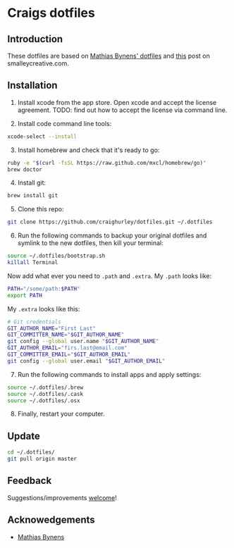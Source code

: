# Craigs dotfiles

## Introduction
These dotfiles are based on [Mathias Bynens' dotfiles](https://github.com/mathiasbynens/dotfiles) and [this](http://blog.smalleycreative.com/tutorials/using-git-and-github-to-manage-your-dotfiles/) post on smalleycreative.com. 


## Installation

1. Install xcode from the app store.  Open xcode and accept the license agreement.  TODO: find out how to accept the license via command line.

2. Install code command line tools:
```bash
xcode-select --install
```

3. Install homebrew and check that it's ready to go:
```bash
ruby -e "$(curl -fsSL https://raw.github.com/mxcl/homebrew/go)"
brew doctor
```

4. Install git:
```bash
brew install git
```

5. Clone this repo:
```bash
git clone https://github.com/craighurley/dotfiles.git ~/.dotfiles 
```

6. Run the following commands to backup your original dotfiles and symlink to the new dotfiles, then kill your terminal:
```bash
source ~/.dotfiles/bootstrap.sh
killall Terminal
```
Now add what ever you need to `.path` and `.extra`.
My `.path` looks like:
```bash
PATH="/some/path:$PATH"
export PATH
```
My `.extra` looks like this:
```bash
# Git credentials
GIT_AUTHOR_NAME="First Last"
GIT_COMMITTER_NAME="$GIT_AUTHOR_NAME"
git config --global user.name "$GIT_AUTHOR_NAME"
GIT_AUTHOR_EMAIL="firs.last@email.com"
GIT_COMMITTER_EMAIL="$GIT_AUTHOR_EMAIL"
git config --global user.email "$GIT_AUTHOR_EMAIL"
```

7. Run the following commands to install apps and apply settings:
```bash
source ~/.dotfiles/.brew
source ~/.dotfiles/.cask
source ~/.dotfiles/.osx
```

8. Finally, restart your computer.


## Update
```bash
cd ~/.dotfiles/
git pull origin master
```


## Feedback

Suggestions/improvements [welcome](https://github.com/craighurley/dotfiles/issues)!


## Acknowedgements
* [Mathias Bynens](https://github.com/mathiasbynens)
